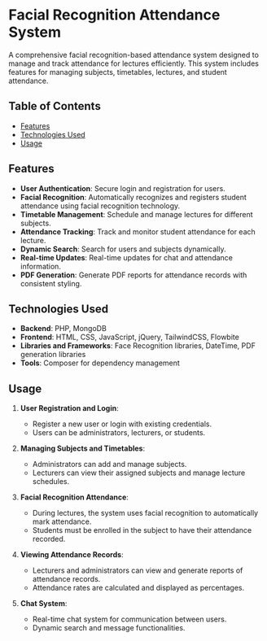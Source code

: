 # Facial Recognition Attendance System

A comprehensive facial recognition-based attendance system designed to manage and track attendance for lectures efficiently. This system includes features for managing subjects, timetables, lectures, and student attendance.

## Table of Contents

- [Features](#features)
- [Technologies Used](#technologies-used)
- [Usage](#usage)

## Features

- **User Authentication**: Secure login and registration for users.
- **Facial Recognition**: Automatically recognizes and registers student attendance using facial recognition technology.
- **Timetable Management**: Schedule and manage lectures for different subjects.
- **Attendance Tracking**: Track and monitor student attendance for each lecture.
- **Dynamic Search**: Search for users and subjects dynamically.
- **Real-time Updates**: Real-time updates for chat and attendance information.
- **PDF Generation**: Generate PDF reports for attendance records with consistent styling.

## Technologies Used

- **Backend**: PHP, MongoDB
- **Frontend**: HTML, CSS, JavaScript, jQuery, TailwindCSS, Flowbite
- **Libraries and Frameworks**: Face Recognition libraries, DateTime, PDF generation libraries
- **Tools**: Composer for dependency management

## Usage

1. **User Registration and Login**:
   - Register a new user or login with existing credentials.
   - Users can be administrators, lecturers, or students.

2. **Managing Subjects and Timetables**:
   - Administrators can add and manage subjects.
   - Lecturers can view their assigned subjects and manage lecture schedules.

3. **Facial Recognition Attendance**:
   - During lectures, the system uses facial recognition to automatically mark attendance.
   - Students must be enrolled in the subject to have their attendance recorded.

4. **Viewing Attendance Records**:
   - Lecturers and administrators can view and generate reports of attendance records.
   - Attendance rates are calculated and displayed as percentages.

5. **Chat System**:
   - Real-time chat system for communication between users.
   - Dynamic search and message functionalities.
